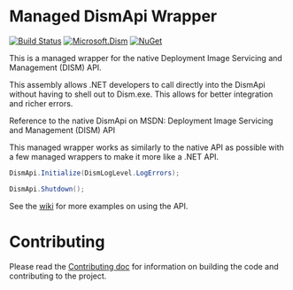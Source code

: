 # Managed DismApi Wrapper
[![Build Status](https://dev.azure.com/jeffkl/Public/_apis/build/status/ManagedDism?branchName=main)](https://dev.azure.com/jeffkl/Public/_build/latest?definitionId=15&branchName=main)
[![Microsoft.Dism](https://img.shields.io/nuget/v/Microsoft.Dism.svg?maxAge=2592000)](https://www.nuget.org/packages/Microsoft.Dism)
[![NuGet](https://img.shields.io/nuget/dt/Microsoft.Dism.svg)](https://www.nuget.org/packages/Microsoft.Dism)


This is a managed wrapper for the native Deployment Image Servicing and Management (DISM) API. 

This assembly allows .NET developers to call directly into the DismApi without having to shell out to Dism.exe. This allows for better integration and richer errors. 

Reference to the native DismApi on MSDN: Deployment Image Servicing and Management (DISM) API

This managed wrapper works as similarly to the native API as possible with a few managed wrappers to make it more like a .NET API.

``` C#
DismApi.Initialize(DismLogLevel.LogErrors);

DismApi.Shutdown();
```

See the [wiki](https://github.com/josemesona/ManagedDism/wiki) for more examples on using the API.

# Contributing
Please read the [Contributing doc](CONTRIBUTING.md) for information on building the code and contributing to the project.
